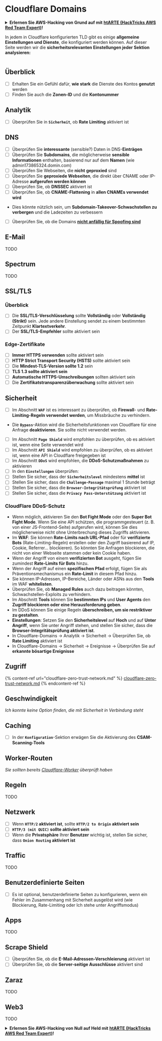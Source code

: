 # Cloudflare Domains

<details>

<summary><strong>Erlernen Sie AWS-Hacking von Grund auf mit</strong> <a href="https://training.hacktricks.xyz/courses/arte"><strong>htARTE (HackTricks AWS Red Team Expert)</strong></a><strong>!</strong></summary>

Andere Möglichkeiten, HackTricks zu unterstützen:

* Wenn Sie Ihr **Unternehmen in HackTricks beworben sehen möchten** oder **HackTricks im PDF-Format herunterladen möchten**, überprüfen Sie die [**ABONNEMENTPLÄNE**](https://github.com/sponsors/carlospolop)!
* Holen Sie sich das [**offizielle PEASS & HackTricks-Merchandise**](https://peass.creator-spring.com)
* Entdecken Sie [**The PEASS Family**](https://opensea.io/collection/the-peass-family), unsere Sammlung exklusiver [**NFTs**](https://opensea.io/collection/the-peass-family)
* **Treten Sie der** 💬 [**Discord-Gruppe**](https://discord.gg/hRep4RUj7f) oder der [**Telegram-Gruppe**](https://t.me/peass) bei oder **folgen** Sie mir auf **Twitter** 🐦 [**@hacktricks_live**](https://twitter.com/hacktricks_live)**.**
* **Teilen Sie Ihre Hacking-Tricks, indem Sie PRs an die** [**HackTricks**](https://github.com/carlospolop/hacktricks) und [**HackTricks Cloud**](https://github.com/carlospolop/hacktricks-cloud) Github-Repositorys einreichen.

</details>

In jedem in Cloudflare konfigurierten TLD gibt es einige **allgemeine Einstellungen und Dienste**, die konfiguriert werden können. Auf dieser Seite werden wir die **sicherheitsrelevanten Einstellungen jeder Sektion analysieren:**

<figure><img src="../../.gitbook/assets/image (2) (4).png" alt=""><figcaption></figcaption></figure>

## Überblick

* [ ] Erhalten Sie ein Gefühl dafür, **wie stark** die Dienste des Kontos **genutzt** werden
* [ ] Finden Sie auch die **Zonen-ID** und die **Kontonummer**

## Analytik

* [ ] Überprüfen Sie in **`Sicherheit`**, ob **Rate Limiting** aktiviert ist

## DNS

* [ ] Überprüfen Sie **interessante** (sensible?) Daten in DNS-**Einträgen**
* [ ] Überprüfen Sie **Subdomains**, die möglicherweise **sensible Informationen** enthalten, basierend nur auf dem **Namen** (wie admin173865324.domin.com)
* [ ] Überprüfen Sie Webseiten, die **nicht** **geproxied** sind
* [ ] Überprüfen Sie **geproxiede Webseiten**, die direkt über CNAME oder IP-Adresse **aufgerufen werden können**
* [ ] Überprüfen Sie, ob **DNSSEC** aktiviert ist
* [ ] Überprüfen Sie, ob **CNAME-Flattening** in **allen CNAMEs verwendet wird**
* Dies könnte nützlich sein, um **Subdomain-Takeover-Schwachstellen zu verbergen** und die Ladezeiten zu verbessern
* [ ] Überprüfen Sie, ob die Domains [**nicht anfällig für Spoofing sind**](https://book.hacktricks.xyz/network-services-pentesting/pentesting-smtp#mail-spoofing)

## **E-Mail**

TODO

## Spectrum

TODO

## SSL/TLS

### **Überblick**

* [ ] Die **SSL/TLS-Verschlüsselung** sollte **Vollständig** oder **Vollständig (Strikt)** sein. Jede andere Einstellung sendet zu einem bestimmten Zeitpunkt **Klartextverkehr**.
* [ ] Der **SSL/TLS-Empfehler** sollte aktiviert sein

### Edge-Zertifikate

* [ ] **Immer HTTPS verwenden** sollte aktiviert sein
* [ ] **HTTP Strict Transport Security (HSTS)** sollte aktiviert sein
* [ ] Die **Mindest-TLS-Version sollte 1.2** sein
* [ ] **TLS 1.3 sollte aktiviert sein**
* [ ] **Automatische HTTPS-Umschreibungen** sollten aktiviert sein
* [ ] Die **Zertifikatstransparenzüberwachung** sollte aktiviert sein

## **Sicherheit**

* [ ] Im Abschnitt **`WAF`** ist es interessant zu überprüfen, ob **Firewall**- und **Rate-Limiting-Regeln verwendet werden**, um Missbräuche zu verhindern.
* Die **`Bypass`**-Aktion wird die Sicherheitsfunktionen von Cloudflare für eine Anfrage **deaktivieren**. Sie sollte nicht verwendet werden.
* [ ] Im Abschnitt **`Page Shield`** wird empfohlen zu überprüfen, ob es aktiviert ist, wenn eine Seite verwendet wird
* [ ] Im Abschnitt **`API Shield`** wird empfohlen zu überprüfen, ob es aktiviert ist, wenn eine API in Cloudflare freigegeben ist
* [ ] Im Abschnitt **`DDoS`** wird empfohlen, die **DDoS-Schutzmaßnahmen** zu aktivieren
* [ ] In den **`Einstellungen`** überprüfen:
* [ ] Stellen Sie sicher, dass der **`Sicherheitslevel`** mindestens **mittel** ist
* [ ] Stellen Sie sicher, dass die **`Challenge-Passage`** maximal 1 Stunde beträgt
* [ ] Stellen Sie sicher, dass die **`Browser-Integritätsprüfung`** aktiviert ist
* [ ] Stellen Sie sicher, dass die **`Privacy Pass-Unterstützung`** aktiviert ist

### **CloudFlare DDoS-Schutz**

* Wenn möglich, aktivieren Sie den **Bot Fight Mode** oder den **Super Bot Fight Mode**. Wenn Sie eine API schützen, die programmgesteuert (z. B. von einer JS-Frontend-Seite) aufgerufen wird, können Sie dies möglicherweise nicht ohne Unterbrechung dieses Zugriffs aktivieren.
* Im **WAF**: Sie können **Rate-Limits nach URL-Pfad** oder für **verifizierte Bots** (Rate-Limiting-Regeln) erstellen oder den Zugriff basierend auf IP, Cookie, Referrer... blockieren). So könnten Sie Anfragen blockieren, die nicht von einer Webseite stammen oder kein Cookie haben.
* Wenn der Angriff von einem **verifizierten Bot** ausgeht, fügen Sie zumindest **Rate-Limits für Bots** hinzu.
* Wenn der Angriff auf einen **spezifischen Pfad** erfolgt, fügen Sie als Präventionsmechanismus ein **Rate-Limit** in diesem Pfad hinzu.
* Sie können IP-Adressen, IP-Bereiche, Länder oder ASNs aus den **Tools** im WAF **whitelisten**.
* Überprüfen Sie, ob **Managed Rules** auch dazu beitragen könnten, Schwachstellen-Exploits zu verhindern.
* Im Abschnitt **Tools** können Sie **bestimmten IPs** und **User Agents** den **Zugriff blockieren oder eine Herausforderung geben**.
* Im DDoS können Sie einige Regeln **überschreiben, um sie restriktiver zu gestalten**.
* **Einstellungen**: Setzen Sie den **Sicherheitslevel** auf **Hoch** und auf **Unter Angriff**, wenn Sie unter Angriff stehen, und stellen Sie sicher, dass die **Browser-Integritätsprüfung aktiviert ist**.
* In Cloudflare-Domains -> Analytik -> Sicherheit -> Überprüfen Sie, ob **Rate Limiting** aktiviert ist
* In Cloudflare-Domains -> Sicherheit -> Ereignisse -> Überprüfen Sie auf **erkannte bösartige Ereignisse**

## Zugriff

{% content-ref url="cloudflare-zero-trust-network.md" %}
[cloudflare-zero-trust-network.md](cloudflare-zero-trust-network.md)
{% endcontent-ref %}

## Geschwindigkeit

_Ich konnte keine Option finden, die mit Sicherheit in Verbindung steht_

## Caching

* [ ] In der **`Konfiguration`**-Sektion erwägen Sie die Aktivierung des **CSAM-Scanning-Tools**

## **Worker-Routen**

_Sie sollten bereits_ [_Cloudflare-Worker_](./#workers) _überprüft haben_

## Regeln

TODO

## Netzwerk

* [ ] Wenn **`HTTP/2` aktiviert ist**, sollte **`HTTP/2 to Origin` aktiviert sein**
* [ ] **`HTTP/3 (mit QUIC)` sollte aktiviert sein**
* [ ] Wenn die **Privatsphäre** Ihrer **Benutzer** wichtig ist, stellen Sie sicher, dass **`Onion Routing` aktiviert ist**

## **Traffic**

TODO

## Benutzerdefinierte Seiten

* [ ] Es ist optional, benutzerdefinierte Seiten zu konfigurieren, wenn ein Fehler im Zusammenhang mit Sicherheit ausgelöst wird (wie Blockierung, Rate-Limiting oder Ich stehe unter Angriffsmodus)
## Apps

TODO

## Scrape Shield

* [ ] Überprüfen Sie, ob die **E-Mail-Adressen-Verschleierung** aktiviert ist
* [ ] Überprüfen Sie, ob die **Server-seitige Ausschlüsse** aktiviert sind

## **Zaraz**

TODO

## **Web3**

TODO

<details>

<summary><strong>Erlernen Sie AWS-Hacking von Null auf Held mit</strong> <a href="https://training.hacktricks.xyz/courses/arte"><strong>htARTE (HackTricks AWS Red Team Expert)</strong></a><strong>!</strong></summary>

Andere Möglichkeiten, HackTricks zu unterstützen:

* Wenn Sie Ihr **Unternehmen in HackTricks beworben sehen möchten** oder **HackTricks im PDF-Format herunterladen möchten**, überprüfen Sie die [**ABONNEMENTPLÄNE**](https://github.com/sponsors/carlospolop)!
* Holen Sie sich das [**offizielle PEASS & HackTricks-Merch**](https://peass.creator-spring.com)
* Entdecken Sie [**The PEASS Family**](https://opensea.io/collection/the-peass-family), unsere Sammlung exklusiver [**NFTs**](https://opensea.io/collection/the-peass-family)
* **Treten Sie der** 💬 [**Discord-Gruppe**](https://discord.gg/hRep4RUj7f) oder der [**Telegram-Gruppe**](https://t.me/peass) bei oder **folgen** Sie mir auf **Twitter** 🐦 [**@hacktricks_live**](https://twitter.com/hacktricks_live)**.**
* **Teilen Sie Ihre Hacking-Tricks, indem Sie PRs an die** [**HackTricks**](https://github.com/carlospolop/hacktricks) und [**HackTricks Cloud**](https://github.com/carlospolop/hacktricks-cloud) GitHub-Repositories einreichen.

</details>
